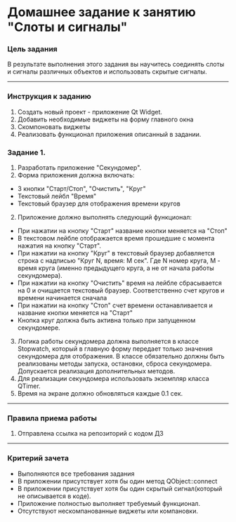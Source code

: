 # Домашнее задание к занятию "Слоты и сигналы"

### Цель задания

В результате выполнения этого задания вы научитесь соединять слоты и сигналы различных объектов и использовать скрытые сигналы. 

------

### Инструкция к заданию

1. Создать новый проект - приложение Qt Widget.
2. Добавить необходимые виджеты на форму главного окна
3. Скомпоновать виджеты
4. Реализовать функционал приложения описанный в задании.


### Задание 1. 

1. Разработать приложение "Секундомер".
1. Форма приложения должна включать:
* 3 кнопки "Старт/Стоп", "Очистить", "Круг"
* Текстовый лейбл "Время"
* Текстовый браузер для отображения времени кругов
2. Приложение должно выполнять следующий функционал:
* При нажатии на кнопку "Старт" название кнопки меняется на "Стоп"
* В текстовом лейбле отображается время прошедшие с момента нажатия на кнопку "Старт".
* При нажатии на кнопку "Круг" в текстовый браузер добавляется строка с надписью "Круг N, время: M сек". Где N номер круга, М - время круга (именно предыдущего круга, а не от начала работы секундомера).
* При нажатии на кнопку "Очистить" время на лейбле сбрасывается на 0 и очищается текстовый браузер. Соответственно счет кругов и времени начинается сначала
* При нажатии на кнопку "Стоп" счет времени останавливается и название кнопки меняется на "Старт"
* Кнопка круг должна быть активна только при запущенном секундомере.
3. Логика работы секундомера должна выполняется в классе Stopwatch, который в главную форму передает только значения секундомера для отображения. В классе обязательно должны быть реализованы методы запуска, остановки, сброса секундомера. Допускается реализация дополнительных методов.
4. Для реализации секундомера использовать экземпляр класса QTimer.
5. Время на экране должно обновляться каждые 0.1 сек.

------

### Правила приема работы

1. Отправлена ссылка на репозиторий с кодом ДЗ

------

### Критерий зачета

* Выполняются все требования задания
* В приложении присутствует хотя бы один метод QObject::connect
* В приложении присутствует хотя бы один скрытый сигнал(который не описывается в коде).
* Приложение полностью выполняет требуемый функционал.
* Отсутствуют нескомпанованные виджеты или компановки.
